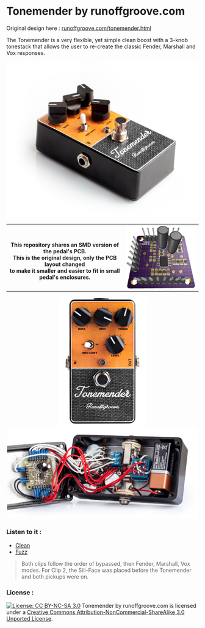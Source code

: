 # Tonemender by runoffgroove.com

Original design here : [runoffgroove.com/tonemender.html](http://runoffgroove.com/tonemender.html)

The Tonemender is a very flexible, yet simple clean boost with a 3-knob tonestack that allows the user to re-create the classic Fender, Marshall and Vox responses.

<p align="center">
		<img src="https://github.com/heolfief/TonemenderPedal/blob/master/Resources/full.jpg" alt="" width=700>
</p>

<table>
	<tbody>
		<tr>
      <th align="center"><br>This repository shares an SMD version of the pedal's PCB.<br>
This is the original design, only the PCB layout changed <br> to make it smaller and easier to fit in small pedal's enclosures.<br></th>
			<th align="center"><img src="https://github.com/heolfief/TonemenderPedal/blob/master/Resources/PCB%203D%20render.jpg" alt="" width=300></th>
		</tr>
	</tbody>
</table>

<p align="center">
		<img src="https://github.com/heolfief/TonemenderPedal/blob/master/Resources/front.jpg" alt="" width=230> <img src="https://github.com/heolfief/TonemenderPedal/blob/master/Resources/inside.jpg" alt="" width=500>
</p>


### Listen to it : 
- [Clean](http://runoffgroove.com/tmclean.mp3)
- [Fuzz](http://runoffgroove.com/tmfuzz.mp3)


> Both clips follow the order of bypassed, then Fender, Marshall, Vox modes. For Clip 2, the Sili-Face was placed before the Tonemender and both pickups were on.

### License :
[![License: CC BY-NC-SA 3.0](https://img.shields.io/badge/License-CC%20BY--NC--SA%203.0-lightgrey.svg)](http://creativecommons.org/licenses/by-nc-sa/3.0/) Tonemender by runoffgroove.com is licensed under a [Creative Commons Attribution-NonCommercial-ShareAlike 3.0 Unported License](https://creativecommons.org/licenses/by-nc-sa/3.0/).
